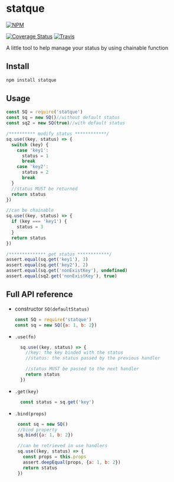 # statque

[![NPM](https://nodei.co/npm/statque.png?downloads=true&downloadRank=true&stars=true)](https://nodei.co/npm/statque/)

[![Coverage Status](https://coveralls.io/repos/github/BigMurry/statque/badge.svg?branch=master)](https://coveralls.io/github/BigMurry/statque?branch=master)
[![Travis][travis-badge]][build]


[travis-badge]:https://travis-ci.org/BigMurry/statque.svg?branch=master
[build]:https://travis-ci.org/BigMurry/statque/            


A little tool to help manage your status by using chainable function

## Install
```javascript
npm install statque
```

## Usage
```javascript
const SQ = require('statque')
const sq = new SQ()//without default status
const sq2 = new SQ(true)//with default status

/********** modify status ************/
sq.use((key, status) => {
  switch (key) {
    case 'key1':
      status = 1
      break
    case 'key2':
      status = 2
      break
  }
  //status MUST be returned
  return status
})

//can be chainable
sq.use((key, status) => {
  if (key === 'key1') {
    status = 3
  }
  return status
})

/************** get status ************/
assert.equal(sq.get('key1'), 3)
assert.equal(sq.get('key2'), 2)
assert.equal(sq.get('nonExistKey'), undefined)
assert.equal(sq2.get('nonExistKey'), true)
```

## Full API reference
- constructor `SQ(defaultStatus)`

  ```javascript
  const SQ = require('statque')
  const sq = new SQ({a: 1, b: 2})

  ```
- `.use(fn)`

  ```javascript
    sq.use((key, status) => {
      //key: the key binded with the status
      //status: the status passed by the previous handler

      //status MUST be passed to the next handler
      return status
    })
  ```

- `.get(key)`

  ```javascript
    const status = sq.get('key')
  ```

- `.bind(props)`

   ```javascript
    const sq = new SQ()
    //bind property
    sq.bind({a: 1, b: 2})

    //can be retrieved in use handlers
    sq.use((key, status) => {
      const props = this.props
      assert.deepEqual(props, {a: 1, b: 2})
      return status
    })
  ```
